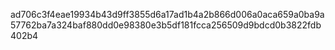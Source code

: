 ad706c3f4eae19934b43d9ff3855d6a17ad1b4a2b866d006a0aca659a0ba9a57762ba7a324baf880dd0e98380e3b5df181fcca256509d9bdcd0b3822fdb402b4
